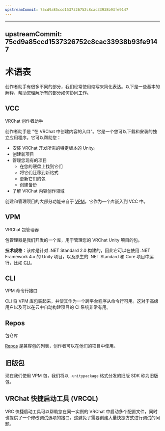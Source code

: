 ```yaml
---
upstreamCommit: 75cd9a85ccd1537326752c8cac33938b93fe9147
---
```


---
upstreamCommit: 75cd9a85ccd1537326752c8cac33938b93fe9147
---

# 术语表

创作者助手有很多不同的部分，我们经常使用缩写来简化表达。以下是一些基本的解释，帮助您理解所有的部分如何协同工作。

## VCC
VRChat 创作者助手

创作者助手是 "在 VRChat 中创建内容的入口"。它是一个您可以下载和安装的独立应用程序。它可以帮助您：
* 安装 VRChat 开发所需的特定版本的 Unity。
* 创建新项目
* 管理您现有的项目
  * 在您的硬盘上找到它们
  * 将它们迁移到新格式
  * 更新它们的包
  * 创建备份
* 了解 VRChat 内容创作领域

创建和管理项目的大部分功能来自于 [VPM](#vpm)，它作为一个库嵌入到 VCC 中。

## VPM
VRChat 包管理器

包管理器是我们开发的一个库，用于管理您的 VRChat Unity 项目的包。

**技术规格**：该库是针对 .NET Standard 2.0 构建的，因此它可以在使用 .NET Framework 4.x 的 Unity 项目，以及原生的 .NET Standard 和 Core 项目中运行，比如 [CLI](#cli)。

## CLI
VPM 命令行接口

CLI 将 VPM 库包装起来，并使其作为一个跨平台程序从命令行可用。这对于高级用户以及可以在云中自动构建项目的 CI 系统非常有用。

## Repos
包仓库

[Repos](/vcc.docs.vrchat.com/vpm/repos) 是兼容包的列表，创作者可以在他们的项目中使用。

## 旧版包
现在我们使用 VPM 包，我们将以 `.unitypackage` 格式分发的旧版 SDK 称为旧版包。

## VRChat 快捷启动工具 (VRCQL)
VRC 快捷启动工具可以帮助您在同一实例的 VRChat 中启动多个配置文件，同时也提供了一个修改调试选项的接口。这避免了需要创建大量快捷方式进行调试的问题。